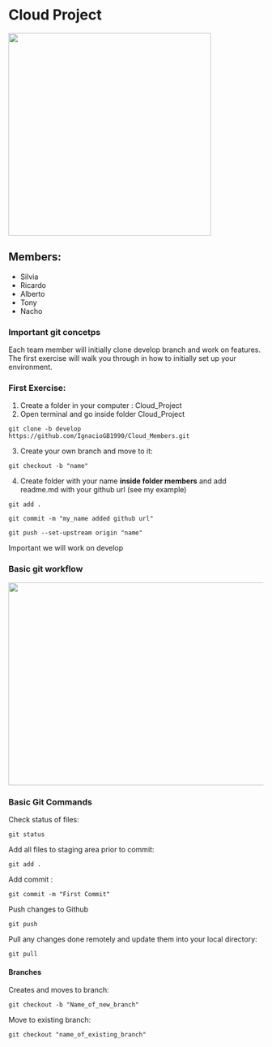 # Cloud Project

<img src="https://encrypted-tbn0.gstatic.com/images?q=tbn:ANd9GcSETUE46G7gv41P7dFD5i4VQ_TAgV_FIcS4Kg&usqp=CAU" width="400" height="400">



## Members:

* Silvia
* Ricardo
* Alberto
* Tony
* Nacho

### Important git concetps

Each team member will initially clone develop branch and work on features. The first exercise will walk you through in how to initially set up your environment.

### First Exercise:

1. Create a folder in your computer : Cloud_Project
2. Open terminal and go inside folder Cloud_Project

~~~
git clone -b develop https://github.com/IgnacioGB1990/Cloud_Members.git
~~~

3. Create your own branch and move to it:
~~~
git checkout -b "name"
~~~


4. Create folder with your name **inside folder members** and add readme.md with your github url (see my example)
~~~
git add .
~~~

~~~
git commit -m "my_name added github url"
~~~

~~~
git push --set-upstream origin "name"
~~~

Important we will work on develop


### Basic git workflow

<img src="https://static.packt-cdn.com/products/9781782168454/graphics/8454OS_01_4.jpg" width="600" height="400">

### Basic Git Commands

Check status of files:
~~~
git status
~~~

Add all files to staging area prior to commit:
~~~
git add .
~~~

Add commit :
~~~
git commit -m "First Commit"
~~~

Push changes to Github
~~~
git push
~~~

Pull any changes done remotely and update them into your local directory:

~~~
git pull
~~~

#### Branches

Creates and moves to branch:

~~~
git checkout -b "Name_of_new_branch"
~~~

Move to existing branch:

~~~
git checkout "name_of_existing_branch"
~~~



